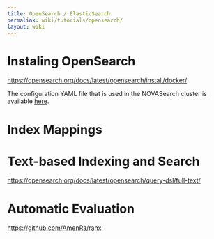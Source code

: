 ```yaml
---
title: OpenSearch / ElasticSearch
permalink: wiki/tutorials/opensearch/
layout: wiki
---
```


Instaling OpenSearch
=============

https://opensearch.org/docs/latest/opensearch/install/docker/

The configuration YAML file that is used in the NOVASearch cluster is available [here](/wiki/tutorials/docker-compose-opensearch.yml).


Index Mappings
=============



Text-based Indexing and Search
=============

https://opensearch.org/docs/latest/opensearch/query-dsl/full-text/



Automatic Evaluation
=============


https://github.com/AmenRa/ranx


